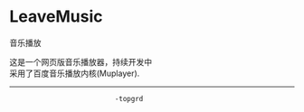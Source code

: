 LeaveMusic
==========

音乐播放

这是一个网页版音乐播放器，持续开发中  
采用了百度音乐播放内核(Muplayer).   

---

                              -topgrd
